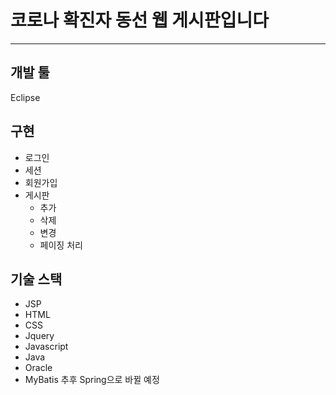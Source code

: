 # 코로나 확진자 동선 웹 게시판입니다
***

## 개발 툴
Eclipse

## 구현
* 로그인
* 세션
* 회원가입
* 게시판
  * 추가
  * 삭제
  * 변경
  * 페이징 처리
  
## 기술 스택
* JSP
* HTML
* CSS
* Jquery
* Javascript
* Java
* Oracle
* MyBatis 추후 Spring으로 바뀔 예정
